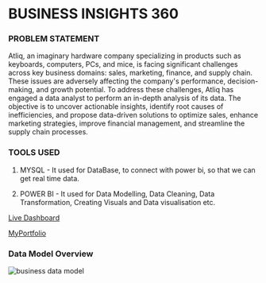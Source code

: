 # BUSINESS INSIGHTS 360

### PROBLEM STATEMENT 

Atliq, an imaginary hardware company specializing in products such as keyboards, computers, PCs, and mice, is facing significant challenges across key business domains: sales, marketing, finance, and supply chain. These issues are adversely affecting the company's performance, decision-making, and growth potential. To address these challenges, Atliq has engaged a data analyst to perform an in-depth analysis of its data. The objective is to uncover actionable insights, identify root causes of inefficiencies, and propose data-driven solutions to optimize sales, enhance marketing strategies, improve financial management, and streamline the supply chain processes.

### TOOLS USED
1. MYSQL - It used for DataBase, to connect with power bi, so that we can get real time data.
   
2. POWER BI - It used for Data Modelling, Data Cleaning, Data Transformation, Creating Visuals and Data visualisation etc.

[Live Dashboard](https://app.powerbi.com/view?r=eyJrIjoiMzU3OGFjNzQtZmQwZC00OTM4LTkwYTMtMzIxYTk4MWVjY2E2IiwidCI6ImM2ZTU0OWIzLTVmNDUtNDAzMi1hYWU5LWQ0MjQ0ZGM1YjJjNCJ9)

[MyPortfolio](https://codebasics.io/portfolio/Narendra-Kharol)

### Data Model Overview

![business data model](https://github.com/user-attachments/assets/61b7336e-6422-43c3-a92f-5364333c7862)


